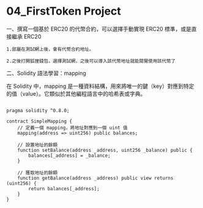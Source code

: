 # 04_FirstToken Project

一、撰寫一個基於 ERC20 的代幣合約，可以選擇手動實現 ERC20 標準，或是直接繼承 ERC20

```
1.部屬在測試網上後，會有代幣合約地址。

2.之後打開狐狸錢包，選擇測試網，之後可以導入該代幣地址就能閱覽使用該代幣了
```

二、Solidity 語法學習：mapping

在 Solidity 中，mapping 是一種資料結構，用來將唯一的鍵（key）對應到特定的值（value）。它類似於其他編程語言中的哈希表或字典。

```solidity

pragma solidity ^0.8.0;

contract SimpleMapping {
    // 定義一個 mapping，將地址對應到一個 uint 值
    mapping(address => uint256) public balances;

    // 設置地址的餘額
    function setBalance(address _address, uint256 _balance) public {
        balances[_address] = _balance;
    }

    // 獲取地址的餘額
    function getBalance(address _address) public view returns (uint256) {
        return balances[_address];
    }
}
```
